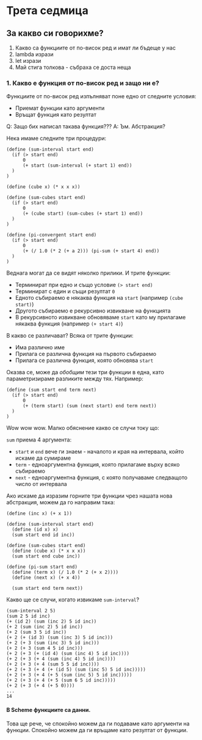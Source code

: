 # Трета седмица

## За какво си говорихме?

1. Какво са функциите от по-висок ред и имат ли бъдеще у нас
2. lambda изрази
3. let изрази
4. Май стига толкова - събраха се доста неща

### 1. Какво е функция от по-висок ред и защо ни е?

Функциите от по-висок ред изпълняват поне едно от следните условия:
* Приемат функции като аргументи
* Връщат функция като резултат

Q: Защо бих написал такава функция???
А: Ъм. Абстракция?

Нека имаме следните три процедури:

```Racket
(define (sum-interval start end)
  (if (> start end)
      0
      (+ start (sum-interval (+ start 1) end))
  )
)

(define (cube x) (* x x x))

(define (sum-cubes start end)
  (if (> start end)
      0
      (+ (cube start) (sum-cubes (+ start 1) end))
  )
)

(define (pi-convergent start end)
  (if (> start end)
      0
      (+ (/ 1.0 (* 2 (+ a 2))) (pi-sum (+ start 4) end))
  )
)
```

Веднага могат да се видят няколко прилики. И трите функции:
* Терминират при едно и също условие `(> start end)`
* Терминират с един и същи резултат `0`
* Едното събираемо е някаква функция на `start` (например `(cube start)`)
* Другото събираемо е рекурсивно извикване на функцията
* В рекурсивното извикване обновяваме `start` като му прилагаме някаква функция (например `(+ start 4)`)

В какво се различават? Всяка от трите функции:
* Има различно име
* Прилага се различна функция на първото събираемо
* Прилага се различна функция, която обновява `start`

Оказва се, може да *обобщим* тези три функции в една, като параметризираме разликите между тях. Например:

```Racket
(define (sum start end term next)
  (if (> start end)
      0
      (+ (term start) (sum (next start) end term next))
  )
)
```

Wow wow wow. Малко обяснение какво се случи току що:

`sum` приема 4 аргумента:
* `start` и `end` вече ги знаем - началото и края на интервала, който искаме да сумираме
* `term` - едноаргументна функция, която прилагаме върху всяко събираемо
* `next` - едноаргументна функция, с която получаваме следващото число от интервала

Ако искаме да изразим горните три функции чрез нашата нова абстракция, можем да го направим така:
```Racket
(define (inc x) (+ x 1))

(define (sum-interval start end)
  (define (id x) x)
  (sum start end id inc))

(define (sum-cubes start end)
  (define (cube x) (* x x x))
  (sum start end cube inc))
 
(define (pi-sum start end)
  (define (term x) (/ 1.0 (* 2 (+ x 2))))
  (define (next x) (+ x 4))

  (sum start end term next))
```

Какво ще се случи, когато извикаме `sum-interval`?
```Racket
(sum-interval 2 5)
(sum 2 5 id inc)
(+ (id 2) (sum (inc 2) 5 id inc))
(+ 2 (sum (inc 2) 5 id inc))
(+ 2 (sum 3 5 id inc))
(+ 2 (+ (id 3) (sum (inc 3) 5 id inc)))
(+ 2 (+ 3 (sum (inc 3) 5 id inc)))
(+ 2 (+ 3 (sum 4 5 id inc)))
(+ 2 (+ 3 (+ (id 4) (sum (inc 4) 5 id inc))))
(+ 2 (+ 3 (+ 4 (sum (inc 4) 5 id inc))))
(+ 2 (+ 3 (+ 4 (sum 5 5 id inc))))
(+ 2 (+ 3 (+ 4 (+ (id 5) (sum (inc 5) 5 id inc)))))
(+ 2 (+ 3 (+ 4 (+ 5 (sum (inc 5) 5 id inc)))))
(+ 2 (+ 3 (+ 4 (+ 5 (sum 6 5 id inc)))))
(+ 2 (+ 3 (+ 4 (+ 5 0))))
...
14
```

#### В Scheme функциите са данни.
Това ще рече, че спокойно можем да ги подаваме като аргументи на функции.
Спокойно можем да ги връщаме като резултат от функции.
